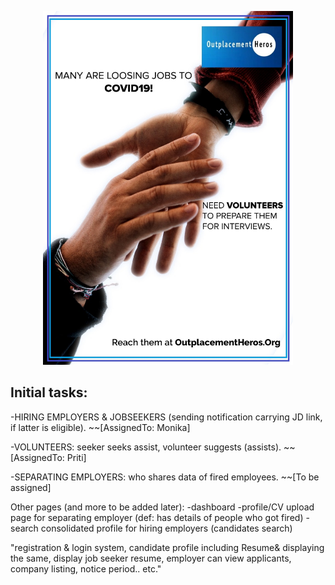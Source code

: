 <p align="center"><img src="https://github.com/Monika171/OutplacementHeroes/blob/master/public/profile_pic/oph.jpeg" width="400"></p>


## Initial tasks:
-HIRING EMPLOYERS & JOBSEEKERS (sending notification carrying JD link, if latter is eligible).
~~[AssignedTo: Monika]

-VOLUNTEERS: seeker seeks assist, volunteer suggests (assists).
~~[AssignedTo: Priti]

-SEPARATING EMPLOYERS: who shares data of fired employees.
~~[To be assigned]


Other pages (and more to be added later):
-dashboard 
-profile/CV upload page for separating employer (def: has details of people who got fired)
-search consolidated profile for hiring employers (candidates search)

"registration & login system, candidate profile including Resume& displaying the same, display job seeker resume, employer can view applicants, company listing, notice period.. etc."

